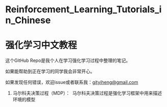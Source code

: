 # Reinforcement_Learning_Tutorials_in_Chinese
# 强化学习中文教程

这个GitHub Repo是我个人在学习强化学习过程中整理的笔记。

如果能帮助到正在学习的同学我会非常开心。

如果发现任何错误，欢迎issue或者联系我：gityiheng@gmail.com

1. 马尔科夫决策过程（MDP）：
  马尔科夫决策过程是强化学习框架中用来描述环境的模型

